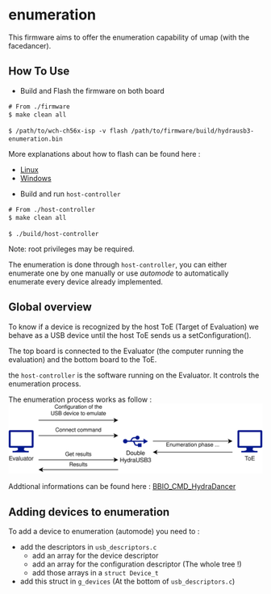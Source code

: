 # enumeration

This firmware aims to offer the enumeration capability of umap (with the facedancer).


## How To Use

- Build and Flash the firmware on both board
```
# From ./firmware
$ make clean all

$ /path/to/wch-ch56x-isp -v flash /path/to/firmware/build/hydrausb3-enumeration.bin
```
More explanations about how to flash can be found here :
* [Linux  ](https://github.com/hydrausb3/hydrausb3_fw/wiki/how-to-build-flash-and-use-examples-on-linux)
* [Windows](https://github.com/hydrausb3/hydrausb3_fw/wiki/how-to-build-flash-and-use-examples-on-windows)

- Build and run `host-controller`
```
# From ./host-controller
$ make clean all

$ ./build/host-controller
```
Note: root privileges may be required.

The enumeration is done through `host-controller`, you can either enumerate one
by one manually or use _automode_ to automatically enumerate every device
already implemented.


## Global overview

To know if a device is recognized by the host ToE (Target of Evaluation) we
behave as a USB device until the host ToE sends us a setConfiguration().

The top board is connected to the Evaluator (the computer running the
evaluation) and the bottom board to the ToE.

the `host-controller` is the software running on the Evaluator. It controls the
enumeration process.

The enumeration process works as follow :
![architecture-diagram](architecture-diagram.png)


Addtional informations can be found here :
[BBIO_CMD_HydraDancer](https://github.com/hydrausb3/HydraDancer/blob/main/docs/BBIO_CMD_HydraDancer.md)


## Adding devices to enumeration

To add a device to enumeration (automode) you need to :
- add the descriptors in `usb_descriptors.c`
    - add an array for the device descriptor
    - add an array for the configuration descriptor (The whole tree !)
    - add those arrays in a `struct Device_t`
- add this struct in `g_devices` (At the bottom of `usb_descriptors.c`)

